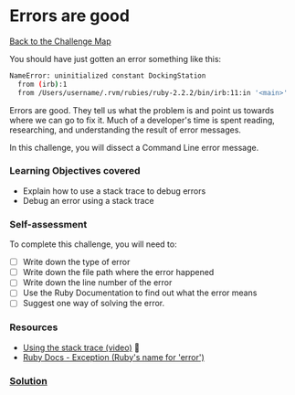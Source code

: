 # Errors are good

[Back to the Challenge Map](../0_challenge_map.md)

You should have just gotten an error something like this:

```sh
NameError: uninitialized constant DockingStation
  from (irb):1
  from /Users/username/.rvm/rubies/ruby-2.2.2/bin/irb:11:in '<main>'
```

Errors are good. They tell us what the problem is and point us towards where we can go to fix it. Much of a developer's time is spent reading, researching, and understanding the result of error messages.

In this challenge, you will dissect a Command Line error message.

### Learning Objectives covered
- Explain how to use a stack trace to debug errors
- Debug an error using a stack trace

### Self-assessment

To complete this challenge, you will need to:

- [ ] Write down the type of error
- [ ] Write down the file path where the error happened
- [ ] Write down the line number of the error
- [ ] Use the Ruby Documentation to find out what the error means
- [ ] Suggest one way of solving the error.

### Resources

- [Using the stack trace (video)]() :construction:
- [Ruby Docs - Exception (Ruby's name for 'error')](http://ruby-doc.org/core-2.2.0/Exception.html)

### [Solution](solutions/4.md)